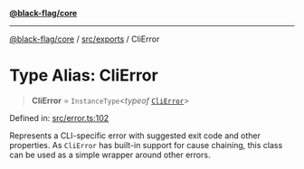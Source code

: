[**@black-flag/core**](../../../README.md)

***

[@black-flag/core](../../../README.md) / [src/exports](../README.md) / CliError

# Type Alias: CliError

> **CliError** = `InstanceType`\<*typeof* [`CliError`](../variables/CliError.md)\>

Defined in: [src/error.ts:102](https://github.com/Xunnamius/black-flag/blob/54f69b5502007e20a8937998cea6e285d5db6d7c/src/error.ts#L102)

Represents a CLI-specific error with suggested exit code and other
properties. As `CliError` has built-in support for cause chaining, this class
can be used as a simple wrapper around other errors.
